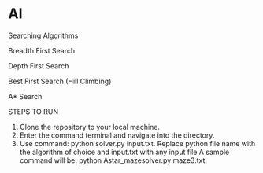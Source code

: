 # AI
Searching Algorithms

Breadth First Search

Depth First Search

Best First Search (Hill Climbing)

A* Search

STEPS TO RUN
1. Clone the repository to your local machine.
2. Enter the command terminal and navigate into the directory.
3. Use command: python solver.py input.txt. 
Replace python file name with the algorithm of choice and input.txt with any input file
A sample command will be: python Astar_mazesolver.py maze3.txt.
